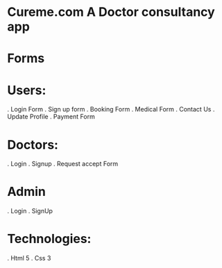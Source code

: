 # Cureme.com A Doctor consultancy app
# Forms
# Users:

. Login Form
. Sign up form
. Booking Form
. Medical Form
. Contact Us
. Update Profile
. Payment Form

# Doctors:

. Login
. Signup
. Request accept Form

# Admin

. Login
. SignUp

# Technologies:

. Html 5
. Css 3
